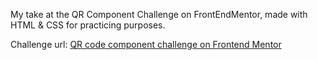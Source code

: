 My take at the QR Component Challenge on FrontEndMentor, made with HTML & CSS for practicing purposes.

Challenge url:
[QR code component challenge on Frontend Mentor](https://www.frontendmentor.io/challenges/qr-code-component-iux_sIO_H)
